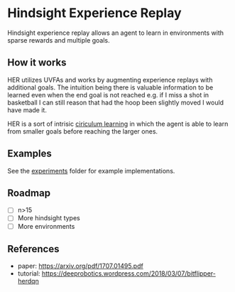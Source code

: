 # Hindsight Experience Replay

Hindsight experience replay allows an agent to learn in environments with sparse rewards
and multiple goals.

## How it works
HER utilizes UVFAs and works by augmenting experience replays with additional goals. The intuition being there is valuable 
information to be learned even when the end goal is not reached e.g. if I miss a shot in basketball I can 
still reason that had the hoop been slightly moved I would have made it.

HER is a sort of intrisic [ciriculum learning](https://towardsdatascience.com/how-to-improve-your-network-performance-by-using-curriculum-learning-3471705efab4) 
in which the agent is able to learn from smaller goals before reaching the larger ones.

## Examples
See the [experiments](./experiments) folder for example implementations.

## Roadmap
- [ ] n>15
- [ ] More hindsight types
- [ ] More environments

## References
- paper: https://arxiv.org/pdf/1707.01495.pdf
- tutorial: https://deeprobotics.wordpress.com/2018/03/07/bitflipper-herdqn 